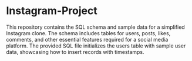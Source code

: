 # Instagram-Project
This repository contains the SQL schema and sample data for a simplified Instagram clone. The schema includes tables for users, posts, likes, comments, and other essential features required for a social media platform. The provided SQL file initializes the users table with sample user data, showcasing how to insert records with timestamps.

